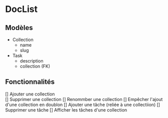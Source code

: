 # DocList

## Modèles

- Collection
  - name
  - slug
- Task
  - description
  - collection (FK)


## Fonctionnalités

[] Ajouter une collection  
[] Supprimer une collection
[] Renommber une collection
[] Empêcher l'ajout d'une collection en doublon
[] Ajouter une tâche (reliée à une collectiion)
[] Supprimer une tâche
[] Afficher les tâches d'une collection